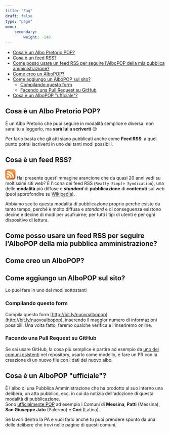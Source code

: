 ```yaml
---
title: "Faq"
draft: false
type: "page"
menu:
    secondary:
        weight: -140
---
```


<!-- TOC -->

- [Cosa è un Albo Pretorio POP?](#cosa-è-un-albo-pretorio-pop)
- [Cosa è un feed RSS?](#cosa-è-un-feed-rss)
- [Come posso usare un feed RSS per seguire l'AlboPOP della mia pubblica amministrazione?](#come-posso-usare-un-feed-rss-per-seguire-lalbopop-della-mia-pubblica-amministrazione)
- [Come creo un AlboPOP?](#come-creo-un-albopop)
- [Come aggiungo un AlboPOP sul sito?](#come-aggiungo-un-albopop-sul-sito)
    - [Compilando questo form](#compilando-questo-form)
    - [Facendo una Pull Request su GitHub](#facendo-una-pull-request-su-github)
- [Cosa è un AlboPOP "ufficiale"?](#cosa-è-un-albopop-ufficiale)

<!-- /TOC -->


## Cosa è un Albo Pretorio POP?

È un Albo Pretorio che puoi seguire in modalità semplice e diversa: non sarai tu a leggerlo, ma **sarà lui a scriverti** 😉

Per farlo basta che gli atti siano pubblicati anche come **Feed RSS**: a quel punto potrai iscriverti in uno dei tanti modi possibili.

## Cosa è un feed RSS?

<img src="/images/FeedRSS.svg" width="32" height="32"> Hai presente quest'immagine arancione che da quasi 20 anni vedi su moltissimi siti web? È l'icona dei feed RSS (`Really Simple Syndication`), una delle **modalità** più diffuse e **_standard_** di **pubblicazione** di **contenuti** sul web (puoi approfondire su [Wikipedia](https://it.wikipedia.org/wiki/RSS)).

Abbiamo scelto questa modalità di pubblicazione proprio perché esiste da tanto tempo, perché è molto diffusa e _standard_ e di conseguenza esistono decine e decine di modi per usufruirne; per tutti i tipi di utenti e per ogni dispositivo di lettura.

## Come posso usare un feed RSS per seguire l'AlboPOP della mia pubblica amministrazione?



## Come creo un AlboPOP?

## Come aggiungo un AlboPOP sul sito?

Lo puoi fare in uno dei modi sottostanti

### Compilando questo form

Compila questo form [http://bit.ly/nuovoalbopop](http://bit.ly/nuovoalbopop), inserendo il maggior numero di informazioni possibili. Una volta fatto, faremo qualche verifica e l'inseriremo online.

### Facendo una Pull Request su GitHub

Se sai usare GitHub, la cosa più semplice è partire ad esempio da [uno dei comuni esistenti](https://github.com/ondata/albopopTwoDotZero/tree/develop/content/comune) nel repository, usarlo come modello, e fare un PR con la creazione di un nuovo file con i dati del nuovo albo.

## Cosa è un AlboPOP "ufficiale"?

È l'albo di una Pubblica Amministrazione che ha prodotto al suo interno una delibera, un atto pubblico, ecc. in cui da notizia dell'adozione di questa modalità di pubblicazione. <br>Sono [ufficialmente POP](/ufficiale) ad esempio i Comuni di **Messina**, **Patti** (Messina), **San Giuseppe Jato** (Palermo) e **Cori** (Latina).

Se lavori dentro la PA e vuoi farlo anche tu puoi prendere spunto da una delle delibere che trovi nelle pagine di questi comuni.